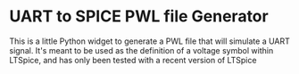 # UART to SPICE PWL file Generator
This is a little Python widget to generate a PWL file that will simulate a UART signal.
It's meant to be used as the definition of a voltage symbol within LTSpice, and has only been tested with a recent 
version of LTSpice

